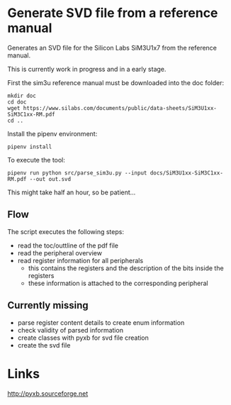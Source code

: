 # Generate SVD file from a reference manual

Generates an SVD file for the Silicon Labs SiM3U1x7 from the reference manual.

This is currently work in progress and in a early stage.

First the sim3u reference manual must be downloaded into the doc folder:

~~~
mkdir doc
cd doc
wget https://www.silabs.com/documents/public/data-sheets/SiM3U1xx-SiM3C1xx-RM.pdf
cd ..
~~~

Install the pipenv environment:

~~~
pipenv install
~~~

To execute the tool:

~~~
pipenv run python src/parse_sim3u.py --input docs/SiM3U1xx-SiM3C1xx-RM.pdf --out out.svd
~~~

This might take half an hour, so be patient...

## Flow

The script executes the following steps:

- read the toc/outtline of the pdf file
- read the peripheral overview
- read register information for all peripherals
  - this contains the registers and the description of the bits inside the registers
  - these information is attached to the corresponding peripheral

## Currently missing

- parse register content details to create enum information
- check validity of parsed information
- create classes with pyxb for svd file creation
- create the svd file

# Links

http://pyxb.sourceforge.net
